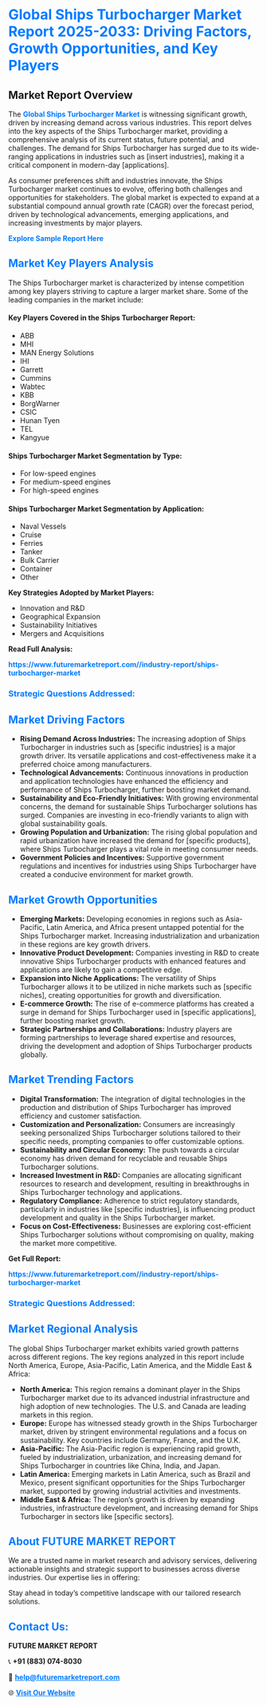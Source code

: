 <h1 style="color: #007BFF;">Global Ships Turbocharger Market Report 2025-2033: Driving Factors, Growth Opportunities, and Key Players</h1>

<section id="overview">
<h2>Market Report Overview</h2>
<p>The <a href="https://www.futuremarketreport.com//industry-report/ships-turbocharger-market" style="color: #007BFF; text-decoration: none;"><strong>Global Ships Turbocharger Market</strong></a> is witnessing significant growth, driven by increasing demand across various industries. This report delves into the key aspects of the Ships Turbocharger market, providing a comprehensive analysis of its current status, future potential, and challenges. The demand for Ships Turbocharger has surged due to its wide-ranging applications in industries such as [insert industries], making it a critical component in modern-day [applications].</p>
<p>As consumer preferences shift and industries innovate, the Ships Turbocharger market continues to evolve, offering both challenges and opportunities for stakeholders. The global market is expected to expand at a substantial compound annual growth rate (CAGR) over the forecast period, driven by technological advancements, emerging applications, and increasing investments by major players.</p>
</section>

<section id="overview">
<p><a href="https://www.futuremarketreport.com//request-sample/reportId=61113" style="color: #007BFF; text-decoration: none;"><strong>Explore Sample Report Here</strong></a></p>
</section>

<section id="key-players">
<h2 style="color: #007BFF;">Market Key Players Analysis</h2>
<p>The Ships Turbocharger market is characterized by intense competition among key players striving to capture a larger market share. Some of the leading companies in the market include:</p>
<h4>Key Players Covered in the Ships Turbocharger Report:</h4>
<ul><li>ABB</li><li>MHI</li><li>MAN Energy Solutions</li><li>IHI</li><li>Garrett</li><li>Cummins</li><li>Wabtec</li><li>KBB</li><li>BorgWarner</li><li>CSIC</li><li>Hunan Tyen</li><li>TEL</li><li>Kangyue</li></ul>
<h4>Ships Turbocharger Market Segmentation by Type:</h4>
<ul><li>For low-speed engines</li><li>For medium-speed engines</li><li>For high-speed engines</li></ul>

<h4>Ships Turbocharger Market Segmentation by Application:</h4>
<ul><li>Naval Vessels</li><li>Cruise</li><li>Ferries</li><li>Tanker</li><li>Bulk Carrier</li><li>Container</li><li>Other</li></ul>
<p><strong>Key Strategies Adopted by Market Players:</strong></p>
<ul>
<li>Innovation and R&D</li>
<li>Geographical Expansion</li>
<li>Sustainability Initiatives</li>
<li>Mergers and Acquisitions</li>
</ul>
</section>

<section>
<p><strong>Read Full Analysis: </strong></p><a href="https://www.futuremarketreport.com//industry-report/ships-turbocharger-market" style="color: #007BFF; text-decoration: none;"><strong>https://www.futuremarketreport.com//industry-report/ships-turbocharger-market</strong></a>
<h3 style="color: #007BFF;">Strategic Questions Addressed:</h3>
</section>

<section id="driving-factors">
<h2 style="color: #007BFF;">Market Driving Factors</h2>
<ul>
<li><strong>Rising Demand Across Industries:</strong> The increasing adoption of Ships Turbocharger in industries such as [specific industries] is a major growth driver. Its versatile applications and cost-effectiveness make it a preferred choice among manufacturers.</li>
<li><strong>Technological Advancements:</strong> Continuous innovations in production and application technologies have enhanced the efficiency and performance of Ships Turbocharger, further boosting market demand.</li>
<li><strong>Sustainability and Eco-Friendly Initiatives:</strong> With growing environmental concerns, the demand for sustainable Ships Turbocharger solutions has surged. Companies are investing in eco-friendly variants to align with global sustainability goals.</li>
<li><strong>Growing Population and Urbanization:</strong> The rising global population and rapid urbanization have increased the demand for [specific products], where Ships Turbocharger plays a vital role in meeting consumer needs.</li>
<li><strong>Government Policies and Incentives:</strong> Supportive government regulations and incentives for industries using Ships Turbocharger have created a conducive environment for market growth.</li>
</ul>
</section>

<section id="growth-opportunities">
<h2 style="color: #007BFF;">Market Growth Opportunities</h2>
<ul>
<li><strong>Emerging Markets:</strong> Developing economies in regions such as Asia-Pacific, Latin America, and Africa present untapped potential for the Ships Turbocharger market. Increasing industrialization and urbanization in these regions are key growth drivers.</li>
<li><strong>Innovative Product Development:</strong> Companies investing in R&D to create innovative Ships Turbocharger products with enhanced features and applications are likely to gain a competitive edge.</li>
<li><strong>Expansion into Niche Applications:</strong> The versatility of Ships Turbocharger allows it to be utilized in niche markets such as [specific niches], creating opportunities for growth and diversification.</li>
<li><strong>E-commerce Growth:</strong> The rise of e-commerce platforms has created a surge in demand for Ships Turbocharger used in [specific applications], further boosting market growth.</li>
<li><strong>Strategic Partnerships and Collaborations:</strong> Industry players are forming partnerships to leverage shared expertise and resources, driving the development and adoption of Ships Turbocharger products globally.</li>
</ul>
</section>

<section id="trending-factors">
<h2 style="color: #007BFF;">Market Trending Factors</h2>
<ul>
<li><strong>Digital Transformation:</strong> The integration of digital technologies in the production and distribution of Ships Turbocharger has improved efficiency and customer satisfaction.</li>
<li><strong>Customization and Personalization:</strong> Consumers are increasingly seeking personalized Ships Turbocharger solutions tailored to their specific needs, prompting companies to offer customizable options.</li>
<li><strong>Sustainability and Circular Economy:</strong> The push towards a circular economy has driven demand for recyclable and reusable Ships Turbocharger solutions.</li>
<li><strong>Increased Investment in R&D:</strong> Companies are allocating significant resources to research and development, resulting in breakthroughs in Ships Turbocharger technology and applications.</li>
<li><strong>Regulatory Compliance:</strong> Adherence to strict regulatory standards, particularly in industries like [specific industries], is influencing product development and quality in the Ships Turbocharger market.</li>
<li><strong>Focus on Cost-Effectiveness:</strong> Businesses are exploring cost-efficient Ships Turbocharger solutions without compromising on quality, making the market more competitive.</li>
</ul>
</section>

<section>
<p><strong>Get Full Report: </strong></p><a href="https://www.futuremarketreport.com//industry-report/ships-turbocharger-market" style="color: #007BFF; text-decoration: none;"><strong>https://www.futuremarketreport.com//industry-report/ships-turbocharger-market</strong></a>
<h3 style="color: #007BFF;">Strategic Questions Addressed:</h3>
</section>


<section id="regional-analysis">
<h2 style="color: #007BFF;">Market Regional Analysis</h2>
<p>The global Ships Turbocharger market exhibits varied growth patterns across different regions. The key regions analyzed in this report include North America, Europe, Asia-Pacific, Latin America, and the Middle East & Africa:</p>
<ul>
<li><strong>North America:</strong> This region remains a dominant player in the Ships Turbocharger market due to its advanced industrial infrastructure and high adoption of new technologies. The U.S. and Canada are leading markets in this region.</li>
<li><strong>Europe:</strong> Europe has witnessed steady growth in the Ships Turbocharger market, driven by stringent environmental regulations and a focus on sustainability. Key countries include Germany, France, and the U.K.</li>
<li><strong>Asia-Pacific:</strong> The Asia-Pacific region is experiencing rapid growth, fueled by industrialization, urbanization, and increasing demand for Ships Turbocharger in countries like China, India, and Japan.</li>
<li><strong>Latin America:</strong> Emerging markets in Latin America, such as Brazil and Mexico, present significant opportunities for the Ships Turbocharger market, supported by growing industrial activities and investments.</li>
<li><strong>Middle East & Africa:</strong> The region’s growth is driven by expanding industries, infrastructure development, and increasing demand for Ships Turbocharger in sectors like [specific sectors].</li>
</ul>
</section>

<footer>
<h2 style="color: #007BFF;">About FUTURE MARKET REPORT</h2>
<p>We are a trusted name in market research and advisory services, delivering actionable insights and strategic support to businesses across diverse industries. Our expertise lies in offering:</p>

<p>Stay ahead in today’s competitive landscape with our tailored research solutions.</p>

<h2 style="color: #007BFF;">Contact Us:</h2>
<p><strong>FUTURE MARKET REPORT</strong></p>
<p>📞 <strong>+91 (883) 074-8030</strong></p>
<p>📧 <strong><a href="mailto:help@futuremarketreport.com" style="color: #007BFF;">help@futuremarketreport.com</a></strong></p>
<p>🌐 <strong><a href="https://www.futuremarketreport.com/" style="color: #007BFF;">Visit Our Website</a></strong></p>
</footer>